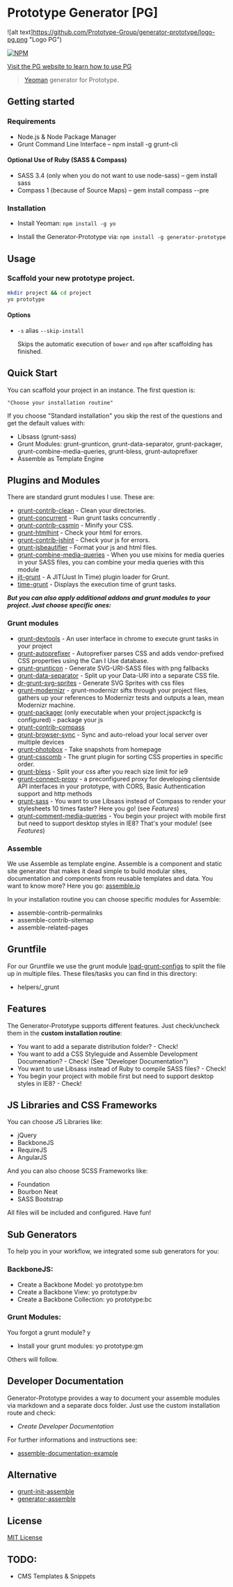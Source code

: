 # Prototype Generator [PG]

![alt text]https://github.com/Prototype-Group/generator-prototype/logo-pg.png "Logo PG")

[![NPM](https://nodei.co/npm/generator-prototype.png?downloads=true&stars=true)](https://nodei.co/npm/generator-prototype/)

[Visit the PG website to learn how to use PG](http://prototype-generator.com)

> [Yeoman][yeoman] generator for Prototype.

## Getting started

### Requirements

* Node.js & Node Package Manager
* Grunt Command Line Interface – npm install -g grunt-cli

#### Optional Use of Ruby (SASS & Compass)
* SASS 3.4 (only when you do not want to use node-sass) – gem install sass
* Compass 1 (because of Source Maps) – gem install compass --pre 

### Installation 

- Install Yeoman:
    `npm install -g yo`

- Install the Generator-Prototype via:
    `npm install -g generator-prototype`

## Usage

### Scaffold your new prototype project.

```bash
mkdir project && cd project
yo prototype
```

#### Options

* `-s` alias `--skip-install`

  Skips the automatic execution of `bower` and `npm` after scaffolding has finished.

## Quick Start
You can scaffold your project in an instance. The first question is:

```
"Choose your installation routine"
```

If you choose "Standard installation" you skip the rest of the questions and get the default values with:
 * Libsass (grunt-sass)
 * Grunt Modules: grunt-grunticon, grunt-data-separator, grunt-packager, grunt-combine-media-queries, grunt-bless, grunt-autoprefixer
 * Assemble as Template Engine

## Plugins and Modules

There are standard grunt modules I use. These are:

 * [grunt-contrib-clean](https://github.com/gruntjs/grunt-contrib-clean) - Clean your directories.
 * [grunt-concurrent](https://github.com/sindresorhus/grunt-concurrent) - Run grunt tasks concurrently .
 * [grunt-contrib-cssmin](https://github.com/gruntjs/grunt-contrib-cssmin) - Minify your CSS.
 * [grunt-htmlhint](https://github.com/yaniswang/grunt-htmlhint) - Check your html for errors.
 * [grunt-contrib-jshint](https://github.com/gruntjs/grunt-contrib-jshint) - Check your js for errors.
 * [grunt-jsbeautifier](https://github.com/vkadam/grunt-jsbeautifier) - Format your js and html files.
 * [grunt-combine-media-queries](https://github.com/stefanjudis/grunt-combine-media-queries) - When you use mixins for media queries in your SASS files, you can combine your media queries with this module
 * [jit-grunt](https://github.com/shootaroo/jit-grunt) - A JIT(Just In Time) plugin loader for Grunt.
 * [time-grunt](https://github.com/sindresorhus/time-grunt) - Displays the execution time of grunt tasks.

***But you can also apply additional addons and grunt modules to your project. Just choose specific ones:***
 
### Grunt modules

 * [grunt-devtools](https://github.com/vladikoff/grunt-devtools) - An user interface in chrome to execute grunt tasks in your project
 * [grunt-autoprefixer](https://github.com/nDmitry/grunt-autoprefixer) - Autoprefixer parses CSS and adds vendor-prefixed CSS properties using the Can I Use database.
 * [grunt-grunticon](https://github.com/filamentgroup/grunticon) - Generate SVG-URI-SASS files with png fallbacks
 * [grunt-data-separator](https://github.com/Sebastian-Fitzner/grunt-data-separator) - Split up your Data-URI into a separate CSS file.
 * [dr-grunt-svg-sprites](https://github.com/drdk/dr-grunt-svg-sprites) - Generate SVG Sprites with css files
 * [grunt-modernizr](https://github.com/Modernizr/grunt-modernizr) - grunt-modernizr sifts through your project files, gathers up your references to Modernizr tests and outputs a lean, mean Modernizr machine.
 * [grunt-packager](https://github.com/bobbor/grunt-packager) (only executable when your project.jspackcfg is configured) - package your js
 * [grunt-contrib-compass](https://github.com/gruntjs/grunt-contrib-compass)
 * [grunt-browser-sync](https://npmjs.org/package/grunt-browser-sync) - Sync and auto-reload your local server over multiple devices
 * [grunt-photobox](https://github.com/stefanjudis/grunt-photobox) - Take snapshots from homepage
 * [grunt-csscomb](https://github.com/csscomb/grunt-csscomb) - The grunt plugin for sorting CSS properties in specific order.
 * [grunt-bless](https://github.com/stefanjudis/grunt-bless) - Split your css after you reach size limit for ie9
 * [grunt-connect-proxy](https://github.com/drewzboto/grunt-connect-proxy) - a preconfigured proxy for developing clientside API interfaces in your prototype, with CORS, Basic Authentication support and http methods
 * [grunt-sass](https://github.com/sindresorhus/grunt-sass) - You want to use Libsass instead of Compass to render your stylesheets 10 times faster? Here you go! (see _Features_)
 * [grunt-comment-media-queries](https://github.com/cruncher/grunt-comment-media-queries) - You begin your project with mobile first but need to support desktop styles in IE8? That's your module! (see _Features_)

### Assemble
We use Assemble as template engine. Assemble is a component and static site generator that makes it dead simple to build modular sites, documentation and components from reusable templates and data.
You want to know more? Here you go: [assemble.io](http://assemble.io)

In your installation routine you can choose specific modules for Assemble:

 * assemble-contrib-permalinks
 * assemble-contrib-sitemap
 * assemble-related-pages

## Gruntfile
For our Gruntfile we use the grunt module [load-grunt-configs](https://github.com/creynders/load-grunt-configs/) to split the file up in multiple files. 
These files/tasks you can find in this directory:

 * helpers/_grunt

## Features
The Generator-Prototype supports different features. Just check/uncheck them in the __custom installation routine__:

* You want to add a separate distribution folder? - Check!
* You want to add a CSS Styleguide and Assemble Development Documenation? - Check! (See "Developer Documentation")
* You want to use Libsass instead of Ruby to compile SASS files? - Check!
* You begin your project with mobile first but need to support desktop styles in IE8? - Check!

## JS Libraries and CSS Frameworks
You can choose JS Libraries like:

* jQuery
* BackboneJS
* RequireJS
* AngularJS

And you can also choose SCSS Frameworks like:

* Foundation
* Bourbon Neat
* SASS Bootstrap

All files will be included and configured. Have fun!

## Sub Generators
To help you in your workflow, we integrated some sub generators for you: 

### BackboneJS: 
 
 * Create a Backbone Model: yo prototype:bm
 * Create a Backbone View: yo prototype:bv
 * Create a Backbone Collection: yo prototype:bc

### Grunt Modules:
You forgot a grunt module? y
* Install your grunt modules: yo prototype:gm

Others will follow.

## Developer Documentation
Generator-Prototype provides a way to document your assemble modules via markdown and a separate docs folder. 
Just use the custom installation route and check: 
* _Create Developer Documentation_

For further informations and instructions see: 
* [assemble-documentation-example](https://github.com/Sebastian-Fitzner/assemble-documentation-example)

## Alternative
* [grunt-init-assemble](https://github.com/assemble/grunt-init-assemble)
* [generator-assemble](https://github.com/assemble/generator-assemble)

## License
[MIT License](http://en.wikipedia.org/wiki/MIT_License)

[yeoman]: http://yeoman.io/

## TODO:
 * CMS Templates & Snippets
